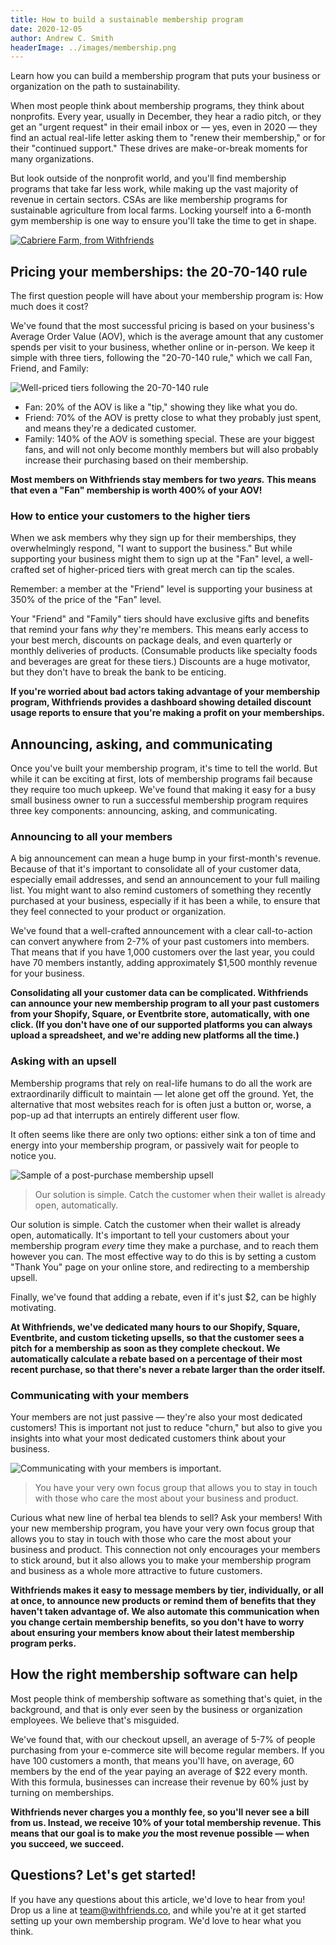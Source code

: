 ```yaml
---
title: How to build a sustainable membership program
date: 2020-12-05
author: Andrew C. Smith
headerImage: ../images/membership.png
---
```


Learn how you can build a membership program that puts your business or
organization on the path to sustainability.

<!-- end -->

When most people think about membership programs, they think about nonprofits.
Every year, usually in December, they hear a radio pitch, or they get an
"urgent request" in their email inbox or — yes, even in 2020 — they find an
actual real-life letter asking them to "renew their membership," or for their
"continued support." These drives are make-or-break moments for many
organizations.

But look outside of the nonprofit world, and you'll find membership programs
that take far less work, while making up the vast majority of revenue in
certain sectors. CSAs are like membership programs for sustainable agriculture
from local farms. Locking yourself into a 6-month gym membership is one way to
ensure you'll take the time to get in shape.

[![Cabriere Farm, from Withfriends](../images/cabriere-farm.png)](https://withfriends.co/cabrire_farm/join)

## Pricing your memberships: the 20-70-140 rule

The first question people will have about your membership program is: How much
does it cost?

We've found that the most successful pricing is based on your business's
Average Order Value (AOV), which is the average amount that any customer spends
per visit to your business, whether online or in-person. We keep it simple with
three tiers, following the "20-70-140 rule," which we call Fan, Friend, and
Family:

![Well-priced tiers following the 20-70-140 rule](../images/hypnotic-tiers.png)

- Fan: 20% of the AOV is like a "tip," showing they like what you do.
- Friend: 70% of the AOV is pretty close to what they probably just spent, and
  means they're a dedicated customer.
- Family: 140% of the AOV is something special. These are your biggest fans,
  and will not only become monthly members but will also probably increase
  their purchasing based on their membership.

**Most members on Withfriends stay members for two _years._ This means that even
a "Fan" membership is worth 400% of your AOV!**

### How to entice your customers to the higher tiers

When we ask members why they sign up for their memberships, they overwhelmingly
respond, "I want to support the business." But while supporting your business
might them to sign up at the "Fan" level, a well-crafted set of higher-priced
tiers with great merch can tip the scales.

Remember: a member at the "Friend" level is supporting your business at 350% of
the price of the "Fan" level.

Your "Friend" and "Family" tiers should have exclusive gifts and benefits that
remind your fans _why_ they're members. This means early access to your best
merch, discounts on package deals, and even quarterly or monthly deliveries of
products. (Consumable products like specialty foods and beverages are great for
these tiers.) Discounts are a huge motivator, but they don't have to break the
bank to be enticing.

**If you're worried about bad actors taking advantage of your membership program,
Withfriends provides a dashboard showing detailed discount usage reports to
ensure that you're making a profit on your memberships.**

## Announcing, asking, and communicating

Once you've built your membership program, it's time to tell the world. But
while it can be exciting at first, lots of membership programs fail because
they require too much upkeep. We've found that making it easy for a busy small
business owner to run a successful membership program requires three key
components: announcing, asking, and communicating.

### Announcing to all your members

A big announcement can mean a huge bump in your first-month's revenue. Because
of that it's important to consolidate all of your customer data, especially
email addresses, and send an announcement to your full mailing list. You might
want to also remind customers of something they recently purchased at your
business, especially if it has been a while, to ensure that they feel connected
to your product or organization.

We've found that a well-crafted announcement with a clear call-to-action can
convert anywhere from 2-7% of your past customers into members. That means that
if you have 1,000 customers over the last year, you could have 70 members
instantly, adding approximately \$1,500 monthly revenue for your business.

**Consolidating all your customer data can be complicated. Withfriends can
announce your new membership program to all your past customers from your
Shopify, Square, or Eventbrite store, automatically, with one click. (If you
don't have one of our supported platforms you can always upload a spreadsheet,
and we're adding new platforms all the time.)**

### Asking with an upsell

Membership programs that rely on real-life humans to do all the work are
extraordinarily difficult to maintain — let alone get off the ground. Yet, the
alternative that most websites reach for is often just a button or, worse, a
pop-up ad that interrupts an entirely different user flow.

It often seems like there are only two options: either sink a ton of time and
energy into your membership program, or passively wait for people to notice
you.

![Sample of a post-purchase membership upsell](../images/upsell.png)

> Our solution is simple. Catch the customer when their wallet is already open,
> automatically.

Our solution is simple. Catch the customer when their wallet is already open,
automatically. It's important to tell your customers about your membership
program _every_ time they make a purchase, and to reach them however you can.
The most effective way to do this is by setting a custom "Thank You" page on
your online store, and redirecting to a membership upsell.

Finally, we've found that adding a rebate, even if it's just \$2, can be highly
motivating.

**At Withfriends, we've dedicated many hours to our Shopify, Square, Eventbrite,
and custom ticketing upsells, so that the customer sees a pitch for a
membership as soon as they complete checkout. We automatically calculate a
rebate based on a percentage of their most recent purchase, so that there's
never a rebate larger than the order itself.**

### Communicating with your members

Your members are not just passive — they're also your most dedicated customers!
This is important not just to reduce "churn," but also to give you insights
into what your most dedicated customers think about your business.

![Communicating with your members is important.](../images/member-management.png)

> You have your very own focus group that allows you to stay in touch with
> those who care the most about your business and product.

Curious what new line of herbal tea blends to sell? Ask your members! With your
new membership program, you have your very own focus group that allows you to
stay in touch with those who care the most about your business and product.
This connection not only encourages your members to stick around, but it also
allows you to make your membership program and business as a whole more
attractive to future customers.

**Withfriends makes it easy to message members by tier, individually, or all at
once, to announce new products or remind them of benefits that they haven't
taken advantage of. We also automate this communication when you change certain
membership benefits, so you don't have to worry about ensuring your members
know about their latest membership program perks.**

## How the right membership software can help

Most people think of membership software as something that's quiet, in the
background, and that is only ever seen by the business or organization
employees. We believe that's misguided.

We've found that, with our checkout upsell, an average of 5-7% of people
purchasing from your e-commerce site will become regular members. If you have
100 customers a month, that means you'll have, on average, 60 members by the
end of the year paying an average of \$22 every month. With this formula,
businesses can increase their revenue by 60% just by turning on memberships.

**Withfriends never charges you a monthly fee, so you'll never see a bill from
us. Instead, we receive 10% of your total membership revenue. This means that
our goal is to make _you_ the most revenue possible — when you succeed, we
succeed.**

## Questions? Let's get started!

If you have any questions about this article, we'd love to hear from you! Drop
us a line at team@withfriends.co, and while you're at it get started setting up
your own membership program. We'd love to hear what you think.
